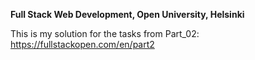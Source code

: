 **Full Stack Web Development, Open University, Helsinki**

This is my solution for the tasks from Part_02: https://fullstackopen.com/en/part2
